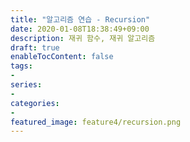 ```yaml
---
title: "알고리즘 연습 - Recursion"
date: 2020-01-08T18:38:49+09:00
description: 재귀 함수, 재귀 알고리즘
draft: true
enableTocContent: false
tags:
-
series:
-
categories:
-
featured_image: feature4/recursion.png
---
```

